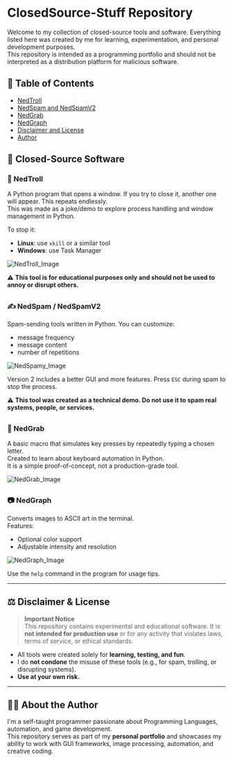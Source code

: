 
# ClosedSource-Stuff Repository

Welcome to my collection of closed-source tools and software. Everything listed here was created by me for learning, experimentation, and personal development purposes.  
This repository is intended as a programming portfolio and should not be interpreted as a distribution platform for malicious software.


## 📑 Table of Contents

- [NedTroll](#-nedtroll)
- [NedSpam and NedSpamV2](#%EF%B8%8F-nedspam--nedspamv2)
- [NedGrab](#-nedgrab)
- [NedGraph](#-nedgraph)
- [Disclaimer and License](#%EF%B8%8F-disclaimer--license)
- [Author](#-about-the-author)

## 🔐 Closed-Source Software

### 🧌 NedTroll
A Python program that opens a window. If you try to close it, another one will appear. This repeats endlessly.  
This was made as a joke/demo to explore process handling and window management in Python.

To stop it:
- **Linux**: use `xkill` or a similar tool
- **Windows**: use Task Manager
  
![NedTroll_Image](https://github.com/user-attachments/assets/6a61e99e-6c94-4d17-95b0-77ee6ef877b1)


⚠️ **This tool is for educational purposes only and should not be used to annoy or disrupt others.**
##
### ✍️ NedSpam / NedSpamV2
Spam-sending tools written in Python. You can customize:
- message frequency
- message content
- number of repetitions  

![NedSpamy_Image](https://github.com/user-attachments/assets/d1eccfca-098b-49f3-bc28-61f1c103a636)



Version 2 includes a better GUI and more features. Press `ESC` during spam to stop the process.

⚠️ **This tool was created as a technical demo. Do not use it to spam real systems, people, or services.**
##
### 🤖 NedGrab
A basic macro that simulates key presses by repeatedly typing a chosen letter.  
Created to learn about keyboard automation in Python.  
It is a simple proof-of-concept, not a production-grade tool.

![NedGrab_Image](https://github.com/user-attachments/assets/6d663751-b6be-4484-a533-7fdb05f6772b)


##
### 📷 NedGraph
Converts images to ASCII art in the terminal.  
Features:
- Optional color support
- Adjustable intensity and resolution  

![NedGraph_Image](https://github.com/user-attachments/assets/58195fb4-811f-440b-b7d2-65dd09126da2)



Use the `help` command in the program for usage tips.

---

## ⚖️ Disclaimer & License

> **Important Notice**  
> This repository contains experimental and educational software. It is **not intended for production use** or for any activity that violates laws, terms of service, or ethical standards.

- All tools were created solely for **learning, testing, and fun**.
- I do **not condone** the misuse of these tools (e.g., for spam, trolling, or disrupting systems).
- **Use at your own risk.**

---

## 🧑‍💻 About the Author

I'm a self-taught programmer passionate about Programming Languages, automation, and game development.  
This repository serves as part of my **personal portfolio** and showcases my ability to work with GUI frameworks, image processing, automation, and creative coding.

